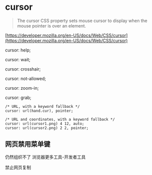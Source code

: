 # cursor

> The cursor CSS property sets mouse cursor to display when the mouse pointer is over an element.

[https://developer.mozilla.org/en-US/docs/Web/CSS/cursor](https://developer.mozilla.org/en-US/docs/Web/CSS/cursor)

cursor: help;

cursor: wait;

cursor: crosshair;

cursor: not-allowed;

cursor: zoom-in;

cursor: grab;

```text
/* URL, with a keyword fallback */
cursor: url(hand.cur), pointer;

/* URL and coordinates, with a keyword fallback */
cursor: url(cursor1.png) 4 12, auto;
cursor: url(cursor2.png) 2 2, pointer;
```

## 网页禁用菜单键

仍然组织不了 浏览器更多工具-开发者工具

 禁止网页复制

